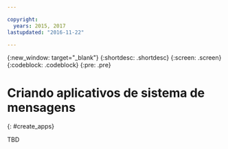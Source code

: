 ```yaml
---

copyright:
  years: 2015, 2017
lastupdated: "2016-11-22"

---
```


{:new_window: target="_blank"}
{:shortdesc: .shortdesc}
{:screen: .screen}
{:codeblock: .codeblock}
{:pre: .pre}

# Criando aplicativos de sistema de mensagens 
{: #create_apps}

TBD

<!-- begin STAGING ONLY -->

<!-- end STAGING ONLY -->

